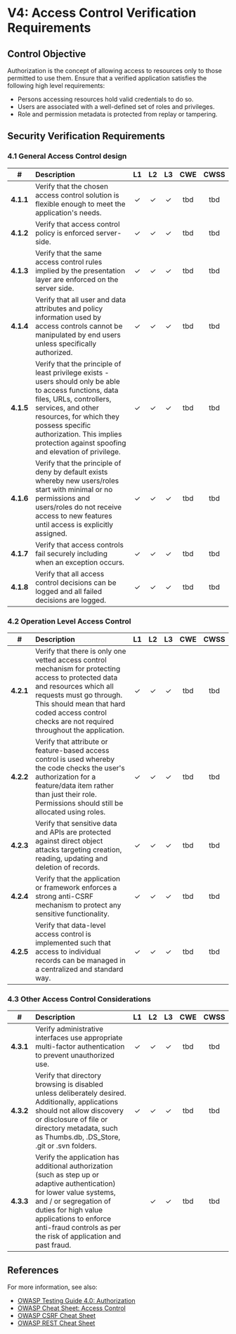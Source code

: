 # V4: Access Control Verification Requirements

## Control Objective

Authorization is the concept of allowing access to resources only to those permitted to use them. Ensure that a verified application satisfies the following high level requirements:

* Persons accessing resources hold valid credentials to do so.
* Users are associated with a well-defined set of roles and privileges.
* Role and permission metadata is protected from replay or tampering.

## Security Verification Requirements

### 4.1 General Access Control design

| # | Description | L1 | L2 | L3 | CWE | CWSS |
| :---: | :--- | :---: | :---:| :---: | :---: | :---: |
| **4.1.1** | Verify that the chosen access control solution is flexible enough to meet the application's needs.  | ✓ | ✓ | ✓ | tbd | tbd |
| **4.1.2** | Verify that access control policy is enforced server-side.  | ✓ | ✓ | ✓ | tbd | tbd |
| **4.1.3** | Verify that the same access control rules implied by the presentation layer are enforced on the server side. | ✓ | ✓ | ✓ | tbd | tbd |
| **4.1.4** | Verify that all user and data attributes and policy information used by access controls cannot be manipulated by end users unless specifically authorized. | ✓ | ✓ | ✓ | tbd | tbd |
| **4.1.5** | Verify that the principle of least privilege exists - users should only be able to access functions, data files, URLs, controllers, services, and other resources, for which they possess specific authorization. This implies protection against spoofing and elevation of privilege. | ✓ | ✓ | ✓ |  tbd | tbd |
| **4.1.6** | Verify that the principle of deny by default exists whereby new users/roles start with minimal or no permissions and users/roles do not receive access to new features until access is explicitly assigned.  | ✓ | ✓ | ✓ |  tbd | tbd |
| **4.1.7** | Verify that access controls fail securely including when an exception occurs. | ✓ | ✓ | ✓ |  tbd | tbd |
| **4.1.8** | Verify that all access control decisions can be logged and all failed decisions are logged. | ✓ | ✓ | ✓ | tbd | tbd |

### 4.2 Operation Level Access Control

| # | Description | L1 | L2 | L3 | CWE | CWSS |
| :---: | :--- | :---: | :---:| :---: | :---: | :---: |
| **4.2.1** | Verify that there is only one vetted access control mechanism for protecting access to protected data and resources which all requests must go through. This should mean that hard coded access control checks are not required throughout the application. | ✓ | ✓ | ✓ | tbd | tbd |
| **4.2.2** | Verify that attribute or feature-based access control is used whereby the code checks the user's authorization for a feature/data item rather than just their role. Permissions should still be allocated using roles. | ✓ | ✓ | ✓ | tbd | tbd |
| **4.2.3** | Verify that sensitive data and APIs are protected against direct object attacks targeting creation, reading, updating and deletion of records. | ✓ | ✓ | ✓ | tbd | tbd |
| **4.2.4** | Verify that the application or framework enforces a strong anti-CSRF mechanism to protect any sensitive functionality. | ✓ | ✓ | ✓ | tbd | tbd |
| **4.2.5** | Verify that data-level access control is implemented such that access to individual records can be managed in a centralized and standard way. | ✓ | ✓ | ✓ | tbd | tbd |

### 4.3 Other Access Control Considerations

| # | Description | L1 | L2 | L3 | CWE | CWSS |
| :---: | :--- | :---: | :---:| :---: | :---: | :---: |
| **4.3.1** | Verify administrative interfaces use appropriate multi-factor authentication to prevent unauthorized use. | ✓ | ✓ | ✓ | tbd | tbd |
| **4.3.2** | Verify that directory browsing is disabled unless deliberately desired. Additionally, applications should not allow discovery or disclosure of file or directory metadata, such as Thumbs.db, .DS_Store, .git or .svn folders. | ✓ | ✓ | ✓ | tbd | tbd |
| **4.3.3** | Verify the application has additional authorization (such as step up or adaptive authentication) for lower value systems, and / or segregation of duties for high value applications to enforce anti-fraud controls as per the risk of application and past fraud. |  | ✓ | ✓ |  tbd | tbd |

## References

For more information, see also:

* [OWASP Testing Guide 4.0: Authorization](https://www.owasp.org/index.php/Testing_for_Authorization)
* [OWASP Cheat Sheet: Access Control](https://www.owasp.org/index.php/Access_Control_Cheat_Sheet)
* [OWASP CSRF Cheat Sheet](https://www.owasp.org/index.php/Cross-Site_Request_Forgery_(CSRF)_Prevention_Cheat_Sheet)
* [OWASP REST Cheat Sheet](https://www.owasp.org/index.php/REST_Security_Cheat_Sheet)
